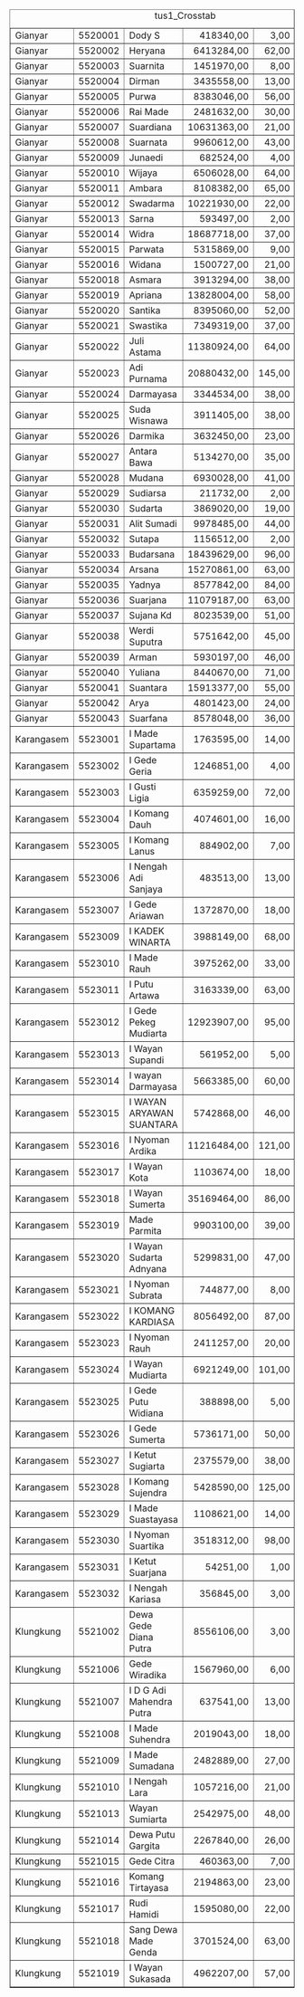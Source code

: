 <TABLE DIR=LTR BORDER>
<CAPTION>tus1_Crosstab</CAPTION>
<TR>
<TD DIR=LTR ALIGN=LEFT>Gianyar</TD>
<TD DIR=LTR ALIGN=LEFT>5520001</TD>
<TD DIR=LTR ALIGN=LEFT>Dody S</TD>
<TD DIR=LTR ALIGN=RIGHT>418340,00</TD>
<TD DIR=LTR ALIGN=RIGHT>3,00</TD>
<TD DIR=LTR ALIGN=RIGHT>1,00</TD>
<TD></TD>
</TR>
<TR>
<TD DIR=LTR ALIGN=LEFT>Gianyar</TD>
<TD DIR=LTR ALIGN=LEFT>5520002</TD>
<TD DIR=LTR ALIGN=LEFT>Heryana</TD>
<TD DIR=LTR ALIGN=RIGHT>6413284,00</TD>
<TD DIR=LTR ALIGN=RIGHT>62,00</TD>
<TD DIR=LTR ALIGN=RIGHT>15,00</TD>
<TD></TD>
</TR>
<TR>
<TD DIR=LTR ALIGN=LEFT>Gianyar</TD>
<TD DIR=LTR ALIGN=LEFT>5520003</TD>
<TD DIR=LTR ALIGN=LEFT>Suarnita</TD>
<TD DIR=LTR ALIGN=RIGHT>1451970,00</TD>
<TD DIR=LTR ALIGN=RIGHT>8,00</TD>
<TD DIR=LTR ALIGN=RIGHT>1,00</TD>
<TD></TD>
</TR>
<TR>
<TD DIR=LTR ALIGN=LEFT>Gianyar</TD>
<TD DIR=LTR ALIGN=LEFT>5520004</TD>
<TD DIR=LTR ALIGN=LEFT>Dirman</TD>
<TD DIR=LTR ALIGN=RIGHT>3435558,00</TD>
<TD DIR=LTR ALIGN=RIGHT>13,00</TD>
<TD DIR=LTR ALIGN=RIGHT>2,00</TD>
<TD></TD>
</TR>
<TR>
<TD DIR=LTR ALIGN=LEFT>Gianyar</TD>
<TD DIR=LTR ALIGN=LEFT>5520005</TD>
<TD DIR=LTR ALIGN=LEFT>Purwa</TD>
<TD DIR=LTR ALIGN=RIGHT>8383046,00</TD>
<TD DIR=LTR ALIGN=RIGHT>56,00</TD>
<TD DIR=LTR ALIGN=RIGHT>4,00</TD>
<TD></TD>
</TR>
<TR>
<TD DIR=LTR ALIGN=LEFT>Gianyar</TD>
<TD DIR=LTR ALIGN=LEFT>5520006</TD>
<TD DIR=LTR ALIGN=LEFT>Rai Made</TD>
<TD DIR=LTR ALIGN=RIGHT>2481632,00</TD>
<TD DIR=LTR ALIGN=RIGHT>30,00</TD>
<TD DIR=LTR ALIGN=RIGHT>1,00</TD>
<TD></TD>
</TR>
<TR>
<TD DIR=LTR ALIGN=LEFT>Gianyar</TD>
<TD DIR=LTR ALIGN=LEFT>5520007</TD>
<TD DIR=LTR ALIGN=LEFT>Suardiana</TD>
<TD DIR=LTR ALIGN=RIGHT>10631363,00</TD>
<TD DIR=LTR ALIGN=RIGHT>21,00</TD>
<TD DIR=LTR ALIGN=RIGHT>5,00</TD>
<TD></TD>
</TR>
<TR>
<TD DIR=LTR ALIGN=LEFT>Gianyar</TD>
<TD DIR=LTR ALIGN=LEFT>5520008</TD>
<TD DIR=LTR ALIGN=LEFT>Suarnata</TD>
<TD DIR=LTR ALIGN=RIGHT>9960612,00</TD>
<TD DIR=LTR ALIGN=RIGHT>43,00</TD>
<TD DIR=LTR ALIGN=RIGHT>2,00</TD>
<TD></TD>
</TR>
<TR>
<TD DIR=LTR ALIGN=LEFT>Gianyar</TD>
<TD DIR=LTR ALIGN=LEFT>5520009</TD>
<TD DIR=LTR ALIGN=LEFT>Junaedi</TD>
<TD DIR=LTR ALIGN=RIGHT>682524,00</TD>
<TD DIR=LTR ALIGN=RIGHT>4,00</TD>
<TD></TD>
<TD></TD>
</TR>
<TR>
<TD DIR=LTR ALIGN=LEFT>Gianyar</TD>
<TD DIR=LTR ALIGN=LEFT>5520010</TD>
<TD DIR=LTR ALIGN=LEFT>Wijaya</TD>
<TD DIR=LTR ALIGN=RIGHT>6506028,00</TD>
<TD DIR=LTR ALIGN=RIGHT>64,00</TD>
<TD DIR=LTR ALIGN=RIGHT>6,00</TD>
<TD></TD>
</TR>
<TR>
<TD DIR=LTR ALIGN=LEFT>Gianyar</TD>
<TD DIR=LTR ALIGN=LEFT>5520011</TD>
<TD DIR=LTR ALIGN=LEFT>Ambara</TD>
<TD DIR=LTR ALIGN=RIGHT>8108382,00</TD>
<TD DIR=LTR ALIGN=RIGHT>65,00</TD>
<TD DIR=LTR ALIGN=RIGHT>1,00</TD>
<TD></TD>
</TR>
<TR>
<TD DIR=LTR ALIGN=LEFT>Gianyar</TD>
<TD DIR=LTR ALIGN=LEFT>5520012</TD>
<TD DIR=LTR ALIGN=LEFT>Swadarma</TD>
<TD DIR=LTR ALIGN=RIGHT>10221930,00</TD>
<TD DIR=LTR ALIGN=RIGHT>22,00</TD>
<TD DIR=LTR ALIGN=RIGHT>4,00</TD>
<TD></TD>
</TR>
<TR>
<TD DIR=LTR ALIGN=LEFT>Gianyar</TD>
<TD DIR=LTR ALIGN=LEFT>5520013</TD>
<TD DIR=LTR ALIGN=LEFT>Sarna</TD>
<TD DIR=LTR ALIGN=RIGHT>593497,00</TD>
<TD DIR=LTR ALIGN=RIGHT>2,00</TD>
<TD></TD>
<TD></TD>
</TR>
<TR>
<TD DIR=LTR ALIGN=LEFT>Gianyar</TD>
<TD DIR=LTR ALIGN=LEFT>5520014</TD>
<TD DIR=LTR ALIGN=LEFT>Widra</TD>
<TD DIR=LTR ALIGN=RIGHT>18687718,00</TD>
<TD DIR=LTR ALIGN=RIGHT>37,00</TD>
<TD DIR=LTR ALIGN=RIGHT>9,00</TD>
<TD DIR=LTR ALIGN=RIGHT>1,00</TD>
</TR>
<TR>
<TD DIR=LTR ALIGN=LEFT>Gianyar</TD>
<TD DIR=LTR ALIGN=LEFT>5520015</TD>
<TD DIR=LTR ALIGN=LEFT>Parwata</TD>
<TD DIR=LTR ALIGN=RIGHT>5315869,00</TD>
<TD DIR=LTR ALIGN=RIGHT>9,00</TD>
<TD DIR=LTR ALIGN=RIGHT>2,00</TD>
<TD DIR=LTR ALIGN=RIGHT>1,00</TD>
</TR>
<TR>
<TD DIR=LTR ALIGN=LEFT>Gianyar</TD>
<TD DIR=LTR ALIGN=LEFT>5520016</TD>
<TD DIR=LTR ALIGN=LEFT>Widana</TD>
<TD DIR=LTR ALIGN=RIGHT>1500727,00</TD>
<TD DIR=LTR ALIGN=RIGHT>21,00</TD>
<TD DIR=LTR ALIGN=RIGHT>3,00</TD>
<TD></TD>
</TR>
<TR>
<TD DIR=LTR ALIGN=LEFT>Gianyar</TD>
<TD DIR=LTR ALIGN=LEFT>5520018</TD>
<TD DIR=LTR ALIGN=LEFT>Asmara</TD>
<TD DIR=LTR ALIGN=RIGHT>3913294,00</TD>
<TD DIR=LTR ALIGN=RIGHT>38,00</TD>
<TD DIR=LTR ALIGN=RIGHT>4,00</TD>
<TD></TD>
</TR>
<TR>
<TD DIR=LTR ALIGN=LEFT>Gianyar</TD>
<TD DIR=LTR ALIGN=LEFT>5520019</TD>
<TD DIR=LTR ALIGN=LEFT>Apriana</TD>
<TD DIR=LTR ALIGN=RIGHT>13828004,00</TD>
<TD DIR=LTR ALIGN=RIGHT>58,00</TD>
<TD DIR=LTR ALIGN=RIGHT>3,00</TD>
<TD></TD>
</TR>
<TR>
<TD DIR=LTR ALIGN=LEFT>Gianyar</TD>
<TD DIR=LTR ALIGN=LEFT>5520020</TD>
<TD DIR=LTR ALIGN=LEFT>Santika</TD>
<TD DIR=LTR ALIGN=RIGHT>8395060,00</TD>
<TD DIR=LTR ALIGN=RIGHT>52,00</TD>
<TD DIR=LTR ALIGN=RIGHT>12,00</TD>
<TD></TD>
</TR>
<TR>
<TD DIR=LTR ALIGN=LEFT>Gianyar</TD>
<TD DIR=LTR ALIGN=LEFT>5520021</TD>
<TD DIR=LTR ALIGN=LEFT>Swastika</TD>
<TD DIR=LTR ALIGN=RIGHT>7349319,00</TD>
<TD DIR=LTR ALIGN=RIGHT>37,00</TD>
<TD DIR=LTR ALIGN=RIGHT>5,00</TD>
<TD></TD>
</TR>
<TR>
<TD DIR=LTR ALIGN=LEFT>Gianyar</TD>
<TD DIR=LTR ALIGN=LEFT>5520022</TD>
<TD DIR=LTR ALIGN=LEFT>Juli Astama</TD>
<TD DIR=LTR ALIGN=RIGHT>11380924,00</TD>
<TD DIR=LTR ALIGN=RIGHT>64,00</TD>
<TD DIR=LTR ALIGN=RIGHT>10,00</TD>
<TD></TD>
</TR>
<TR>
<TD DIR=LTR ALIGN=LEFT>Gianyar</TD>
<TD DIR=LTR ALIGN=LEFT>5520023</TD>
<TD DIR=LTR ALIGN=LEFT>Adi Purnama</TD>
<TD DIR=LTR ALIGN=RIGHT>20880432,00</TD>
<TD DIR=LTR ALIGN=RIGHT>145,00</TD>
<TD DIR=LTR ALIGN=RIGHT>44,00</TD>
<TD></TD>
</TR>
<TR>
<TD DIR=LTR ALIGN=LEFT>Gianyar</TD>
<TD DIR=LTR ALIGN=LEFT>5520024</TD>
<TD DIR=LTR ALIGN=LEFT>Darmayasa</TD>
<TD DIR=LTR ALIGN=RIGHT>3344534,00</TD>
<TD DIR=LTR ALIGN=RIGHT>38,00</TD>
<TD DIR=LTR ALIGN=RIGHT>2,00</TD>
<TD></TD>
</TR>
<TR>
<TD DIR=LTR ALIGN=LEFT>Gianyar</TD>
<TD DIR=LTR ALIGN=LEFT>5520025</TD>
<TD DIR=LTR ALIGN=LEFT>Suda Wisnawa</TD>
<TD DIR=LTR ALIGN=RIGHT>3911405,00</TD>
<TD DIR=LTR ALIGN=RIGHT>38,00</TD>
<TD DIR=LTR ALIGN=RIGHT>2,00</TD>
<TD></TD>
</TR>
<TR>
<TD DIR=LTR ALIGN=LEFT>Gianyar</TD>
<TD DIR=LTR ALIGN=LEFT>5520026</TD>
<TD DIR=LTR ALIGN=LEFT>Darmika</TD>
<TD DIR=LTR ALIGN=RIGHT>3632450,00</TD>
<TD DIR=LTR ALIGN=RIGHT>23,00</TD>
<TD DIR=LTR ALIGN=RIGHT>2,00</TD>
<TD></TD>
</TR>
<TR>
<TD DIR=LTR ALIGN=LEFT>Gianyar</TD>
<TD DIR=LTR ALIGN=LEFT>5520027</TD>
<TD DIR=LTR ALIGN=LEFT>Antara Bawa</TD>
<TD DIR=LTR ALIGN=RIGHT>5134270,00</TD>
<TD DIR=LTR ALIGN=RIGHT>35,00</TD>
<TD DIR=LTR ALIGN=RIGHT>1,00</TD>
<TD></TD>
</TR>
<TR>
<TD DIR=LTR ALIGN=LEFT>Gianyar</TD>
<TD DIR=LTR ALIGN=LEFT>5520028</TD>
<TD DIR=LTR ALIGN=LEFT>Mudana</TD>
<TD DIR=LTR ALIGN=RIGHT>6930028,00</TD>
<TD DIR=LTR ALIGN=RIGHT>41,00</TD>
<TD DIR=LTR ALIGN=RIGHT>3,00</TD>
<TD></TD>
</TR>
<TR>
<TD DIR=LTR ALIGN=LEFT>Gianyar</TD>
<TD DIR=LTR ALIGN=LEFT>5520029</TD>
<TD DIR=LTR ALIGN=LEFT>Sudiarsa</TD>
<TD DIR=LTR ALIGN=RIGHT>211732,00</TD>
<TD DIR=LTR ALIGN=RIGHT>2,00</TD>
<TD DIR=LTR ALIGN=RIGHT>1,00</TD>
<TD></TD>
</TR>
<TR>
<TD DIR=LTR ALIGN=LEFT>Gianyar</TD>
<TD DIR=LTR ALIGN=LEFT>5520030</TD>
<TD DIR=LTR ALIGN=LEFT>Sudarta</TD>
<TD DIR=LTR ALIGN=RIGHT>3869020,00</TD>
<TD DIR=LTR ALIGN=RIGHT>19,00</TD>
<TD DIR=LTR ALIGN=RIGHT>2,00</TD>
<TD></TD>
</TR>
<TR>
<TD DIR=LTR ALIGN=LEFT>Gianyar</TD>
<TD DIR=LTR ALIGN=LEFT>5520031</TD>
<TD DIR=LTR ALIGN=LEFT>Alit Sumadi</TD>
<TD DIR=LTR ALIGN=RIGHT>9978485,00</TD>
<TD DIR=LTR ALIGN=RIGHT>44,00</TD>
<TD DIR=LTR ALIGN=RIGHT>5,00</TD>
<TD></TD>
</TR>
<TR>
<TD DIR=LTR ALIGN=LEFT>Gianyar</TD>
<TD DIR=LTR ALIGN=LEFT>5520032</TD>
<TD DIR=LTR ALIGN=LEFT>Sutapa</TD>
<TD DIR=LTR ALIGN=RIGHT>1156512,00</TD>
<TD DIR=LTR ALIGN=RIGHT>2,00</TD>
<TD DIR=LTR ALIGN=RIGHT>1,00</TD>
<TD DIR=LTR ALIGN=RIGHT>1,00</TD>
</TR>
<TR>
<TD DIR=LTR ALIGN=LEFT>Gianyar</TD>
<TD DIR=LTR ALIGN=LEFT>5520033</TD>
<TD DIR=LTR ALIGN=LEFT>Budarsana</TD>
<TD DIR=LTR ALIGN=RIGHT>18439629,00</TD>
<TD DIR=LTR ALIGN=RIGHT>96,00</TD>
<TD DIR=LTR ALIGN=RIGHT>10,00</TD>
<TD></TD>
</TR>
<TR>
<TD DIR=LTR ALIGN=LEFT>Gianyar</TD>
<TD DIR=LTR ALIGN=LEFT>5520034</TD>
<TD DIR=LTR ALIGN=LEFT>Arsana</TD>
<TD DIR=LTR ALIGN=RIGHT>15270861,00</TD>
<TD DIR=LTR ALIGN=RIGHT>63,00</TD>
<TD DIR=LTR ALIGN=RIGHT>13,00</TD>
<TD></TD>
</TR>
<TR>
<TD DIR=LTR ALIGN=LEFT>Gianyar</TD>
<TD DIR=LTR ALIGN=LEFT>5520035</TD>
<TD DIR=LTR ALIGN=LEFT>Yadnya</TD>
<TD DIR=LTR ALIGN=RIGHT>8577842,00</TD>
<TD DIR=LTR ALIGN=RIGHT>84,00</TD>
<TD DIR=LTR ALIGN=RIGHT>7,00</TD>
<TD></TD>
</TR>
<TR>
<TD DIR=LTR ALIGN=LEFT>Gianyar</TD>
<TD DIR=LTR ALIGN=LEFT>5520036</TD>
<TD DIR=LTR ALIGN=LEFT>Suarjana</TD>
<TD DIR=LTR ALIGN=RIGHT>11079187,00</TD>
<TD DIR=LTR ALIGN=RIGHT>63,00</TD>
<TD DIR=LTR ALIGN=RIGHT>7,00</TD>
<TD DIR=LTR ALIGN=RIGHT>1,00</TD>
</TR>
<TR>
<TD DIR=LTR ALIGN=LEFT>Gianyar</TD>
<TD DIR=LTR ALIGN=LEFT>5520037</TD>
<TD DIR=LTR ALIGN=LEFT>Sujana Kd</TD>
<TD DIR=LTR ALIGN=RIGHT>8023539,00</TD>
<TD DIR=LTR ALIGN=RIGHT>51,00</TD>
<TD DIR=LTR ALIGN=RIGHT>1,00</TD>
<TD></TD>
</TR>
<TR>
<TD DIR=LTR ALIGN=LEFT>Gianyar</TD>
<TD DIR=LTR ALIGN=LEFT>5520038</TD>
<TD DIR=LTR ALIGN=LEFT>Werdi Suputra</TD>
<TD DIR=LTR ALIGN=RIGHT>5751642,00</TD>
<TD DIR=LTR ALIGN=RIGHT>45,00</TD>
<TD DIR=LTR ALIGN=RIGHT>2,00</TD>
<TD></TD>
</TR>
<TR>
<TD DIR=LTR ALIGN=LEFT>Gianyar</TD>
<TD DIR=LTR ALIGN=LEFT>5520039</TD>
<TD DIR=LTR ALIGN=LEFT>Arman</TD>
<TD DIR=LTR ALIGN=RIGHT>5930197,00</TD>
<TD DIR=LTR ALIGN=RIGHT>46,00</TD>
<TD DIR=LTR ALIGN=RIGHT>4,00</TD>
<TD></TD>
</TR>
<TR>
<TD DIR=LTR ALIGN=LEFT>Gianyar</TD>
<TD DIR=LTR ALIGN=LEFT>5520040</TD>
<TD DIR=LTR ALIGN=LEFT>Yuliana</TD>
<TD DIR=LTR ALIGN=RIGHT>8440670,00</TD>
<TD DIR=LTR ALIGN=RIGHT>71,00</TD>
<TD DIR=LTR ALIGN=RIGHT>17,00</TD>
<TD></TD>
</TR>
<TR>
<TD DIR=LTR ALIGN=LEFT>Gianyar</TD>
<TD DIR=LTR ALIGN=LEFT>5520041</TD>
<TD DIR=LTR ALIGN=LEFT>Suantara</TD>
<TD DIR=LTR ALIGN=RIGHT>15913377,00</TD>
<TD DIR=LTR ALIGN=RIGHT>55,00</TD>
<TD DIR=LTR ALIGN=RIGHT>4,00</TD>
<TD></TD>
</TR>
<TR>
<TD DIR=LTR ALIGN=LEFT>Gianyar</TD>
<TD DIR=LTR ALIGN=LEFT>5520042</TD>
<TD DIR=LTR ALIGN=LEFT>Arya</TD>
<TD DIR=LTR ALIGN=RIGHT>4801423,00</TD>
<TD DIR=LTR ALIGN=RIGHT>24,00</TD>
<TD DIR=LTR ALIGN=RIGHT>2,00</TD>
<TD></TD>
</TR>
<TR>
<TD DIR=LTR ALIGN=LEFT>Gianyar</TD>
<TD DIR=LTR ALIGN=LEFT>5520043</TD>
<TD DIR=LTR ALIGN=LEFT>Suarfana</TD>
<TD DIR=LTR ALIGN=RIGHT>8578048,00</TD>
<TD DIR=LTR ALIGN=RIGHT>36,00</TD>
<TD DIR=LTR ALIGN=RIGHT>11,00</TD>
<TD></TD>
</TR>
<TR>
<TD DIR=LTR ALIGN=LEFT>Karangasem</TD>
<TD DIR=LTR ALIGN=LEFT>5523001</TD>
<TD DIR=LTR ALIGN=LEFT>I Made Supartama</TD>
<TD DIR=LTR ALIGN=RIGHT>1763595,00</TD>
<TD DIR=LTR ALIGN=RIGHT>14,00</TD>
<TD DIR=LTR ALIGN=RIGHT>2,00</TD>
<TD></TD>
</TR>
<TR>
<TD DIR=LTR ALIGN=LEFT>Karangasem</TD>
<TD DIR=LTR ALIGN=LEFT>5523002</TD>
<TD DIR=LTR ALIGN=LEFT>I Gede Geria</TD>
<TD DIR=LTR ALIGN=RIGHT>1246851,00</TD>
<TD DIR=LTR ALIGN=RIGHT>4,00</TD>
<TD DIR=LTR ALIGN=RIGHT>1,00</TD>
<TD></TD>
</TR>
<TR>
<TD DIR=LTR ALIGN=LEFT>Karangasem</TD>
<TD DIR=LTR ALIGN=LEFT>5523003</TD>
<TD DIR=LTR ALIGN=LEFT>I Gusti Ligia</TD>
<TD DIR=LTR ALIGN=RIGHT>6359259,00</TD>
<TD DIR=LTR ALIGN=RIGHT>72,00</TD>
<TD DIR=LTR ALIGN=RIGHT>6,00</TD>
<TD></TD>
</TR>
<TR>
<TD DIR=LTR ALIGN=LEFT>Karangasem</TD>
<TD DIR=LTR ALIGN=LEFT>5523004</TD>
<TD DIR=LTR ALIGN=LEFT>I Komang Dauh</TD>
<TD DIR=LTR ALIGN=RIGHT>4074601,00</TD>
<TD DIR=LTR ALIGN=RIGHT>16,00</TD>
<TD DIR=LTR ALIGN=RIGHT>2,00</TD>
<TD></TD>
</TR>
<TR>
<TD DIR=LTR ALIGN=LEFT>Karangasem</TD>
<TD DIR=LTR ALIGN=LEFT>5523005</TD>
<TD DIR=LTR ALIGN=LEFT>I Komang Lanus</TD>
<TD DIR=LTR ALIGN=RIGHT>884902,00</TD>
<TD DIR=LTR ALIGN=RIGHT>7,00</TD>
<TD DIR=LTR ALIGN=RIGHT>1,00</TD>
<TD></TD>
</TR>
<TR>
<TD DIR=LTR ALIGN=LEFT>Karangasem</TD>
<TD DIR=LTR ALIGN=LEFT>5523006</TD>
<TD DIR=LTR ALIGN=LEFT>I Nengah Adi Sanjaya</TD>
<TD DIR=LTR ALIGN=RIGHT>483513,00</TD>
<TD DIR=LTR ALIGN=RIGHT>13,00</TD>
<TD DIR=LTR ALIGN=RIGHT>3,00</TD>
<TD></TD>
</TR>
<TR>
<TD DIR=LTR ALIGN=LEFT>Karangasem</TD>
<TD DIR=LTR ALIGN=LEFT>5523007</TD>
<TD DIR=LTR ALIGN=LEFT>I Gede Ariawan</TD>
<TD DIR=LTR ALIGN=RIGHT>1372870,00</TD>
<TD DIR=LTR ALIGN=RIGHT>18,00</TD>
<TD DIR=LTR ALIGN=RIGHT>2,00</TD>
<TD></TD>
</TR>
<TR>
<TD DIR=LTR ALIGN=LEFT>Karangasem</TD>
<TD DIR=LTR ALIGN=LEFT>5523009</TD>
<TD DIR=LTR ALIGN=LEFT>I KADEK WINARTA</TD>
<TD DIR=LTR ALIGN=RIGHT>3988149,00</TD>
<TD DIR=LTR ALIGN=RIGHT>68,00</TD>
<TD DIR=LTR ALIGN=RIGHT>8,00</TD>
<TD></TD>
</TR>
<TR>
<TD DIR=LTR ALIGN=LEFT>Karangasem</TD>
<TD DIR=LTR ALIGN=LEFT>5523010</TD>
<TD DIR=LTR ALIGN=LEFT>I Made Rauh</TD>
<TD DIR=LTR ALIGN=RIGHT>3975262,00</TD>
<TD DIR=LTR ALIGN=RIGHT>33,00</TD>
<TD DIR=LTR ALIGN=RIGHT>1,00</TD>
<TD></TD>
</TR>
<TR>
<TD DIR=LTR ALIGN=LEFT>Karangasem</TD>
<TD DIR=LTR ALIGN=LEFT>5523011</TD>
<TD DIR=LTR ALIGN=LEFT>I Putu Artawa</TD>
<TD DIR=LTR ALIGN=RIGHT>3163339,00</TD>
<TD DIR=LTR ALIGN=RIGHT>63,00</TD>
<TD DIR=LTR ALIGN=RIGHT>3,00</TD>
<TD></TD>
</TR>
<TR>
<TD DIR=LTR ALIGN=LEFT>Karangasem</TD>
<TD DIR=LTR ALIGN=LEFT>5523012</TD>
<TD DIR=LTR ALIGN=LEFT>I Gede Pekeg Mudiarta</TD>
<TD DIR=LTR ALIGN=RIGHT>12923907,00</TD>
<TD DIR=LTR ALIGN=RIGHT>95,00</TD>
<TD DIR=LTR ALIGN=RIGHT>16,00</TD>
<TD></TD>
</TR>
<TR>
<TD DIR=LTR ALIGN=LEFT>Karangasem</TD>
<TD DIR=LTR ALIGN=LEFT>5523013</TD>
<TD DIR=LTR ALIGN=LEFT>I Wayan Supandi</TD>
<TD DIR=LTR ALIGN=RIGHT>561952,00</TD>
<TD DIR=LTR ALIGN=RIGHT>5,00</TD>
<TD></TD>
<TD></TD>
</TR>
<TR>
<TD DIR=LTR ALIGN=LEFT>Karangasem</TD>
<TD DIR=LTR ALIGN=LEFT>5523014</TD>
<TD DIR=LTR ALIGN=LEFT>I wayan Darmayasa</TD>
<TD DIR=LTR ALIGN=RIGHT>5663385,00</TD>
<TD DIR=LTR ALIGN=RIGHT>60,00</TD>
<TD DIR=LTR ALIGN=RIGHT>2,00</TD>
<TD></TD>
</TR>
<TR>
<TD DIR=LTR ALIGN=LEFT>Karangasem</TD>
<TD DIR=LTR ALIGN=LEFT>5523015</TD>
<TD DIR=LTR ALIGN=LEFT>I WAYAN ARYAWAN SUANTARA</TD>
<TD DIR=LTR ALIGN=RIGHT>5742868,00</TD>
<TD DIR=LTR ALIGN=RIGHT>46,00</TD>
<TD DIR=LTR ALIGN=RIGHT>2,00</TD>
<TD></TD>
</TR>
<TR>
<TD DIR=LTR ALIGN=LEFT>Karangasem</TD>
<TD DIR=LTR ALIGN=LEFT>5523016</TD>
<TD DIR=LTR ALIGN=LEFT>I Nyoman Ardika</TD>
<TD DIR=LTR ALIGN=RIGHT>11216484,00</TD>
<TD DIR=LTR ALIGN=RIGHT>121,00</TD>
<TD DIR=LTR ALIGN=RIGHT>17,00</TD>
<TD></TD>
</TR>
<TR>
<TD DIR=LTR ALIGN=LEFT>Karangasem</TD>
<TD DIR=LTR ALIGN=LEFT>5523017</TD>
<TD DIR=LTR ALIGN=LEFT>I Wayan Kota</TD>
<TD DIR=LTR ALIGN=RIGHT>1103674,00</TD>
<TD DIR=LTR ALIGN=RIGHT>18,00</TD>
<TD></TD>
<TD></TD>
</TR>
<TR>
<TD DIR=LTR ALIGN=LEFT>Karangasem</TD>
<TD DIR=LTR ALIGN=LEFT>5523018</TD>
<TD DIR=LTR ALIGN=LEFT>I Wayan Sumerta</TD>
<TD DIR=LTR ALIGN=RIGHT>35169464,00</TD>
<TD DIR=LTR ALIGN=RIGHT>86,00</TD>
<TD DIR=LTR ALIGN=RIGHT>4,00</TD>
<TD></TD>
</TR>
<TR>
<TD DIR=LTR ALIGN=LEFT>Karangasem</TD>
<TD DIR=LTR ALIGN=LEFT>5523019</TD>
<TD DIR=LTR ALIGN=LEFT>Made Parmita</TD>
<TD DIR=LTR ALIGN=RIGHT>9903100,00</TD>
<TD DIR=LTR ALIGN=RIGHT>39,00</TD>
<TD></TD>
<TD></TD>
</TR>
<TR>
<TD DIR=LTR ALIGN=LEFT>Karangasem</TD>
<TD DIR=LTR ALIGN=LEFT>5523020</TD>
<TD DIR=LTR ALIGN=LEFT>I Wayan Sudarta Adnyana</TD>
<TD DIR=LTR ALIGN=RIGHT>5299831,00</TD>
<TD DIR=LTR ALIGN=RIGHT>47,00</TD>
<TD></TD>
<TD></TD>
</TR>
<TR>
<TD DIR=LTR ALIGN=LEFT>Karangasem</TD>
<TD DIR=LTR ALIGN=LEFT>5523021</TD>
<TD DIR=LTR ALIGN=LEFT>I Nyoman Subrata</TD>
<TD DIR=LTR ALIGN=RIGHT>744877,00</TD>
<TD DIR=LTR ALIGN=RIGHT>8,00</TD>
<TD></TD>
<TD></TD>
</TR>
<TR>
<TD DIR=LTR ALIGN=LEFT>Karangasem</TD>
<TD DIR=LTR ALIGN=LEFT>5523022</TD>
<TD DIR=LTR ALIGN=LEFT>I KOMANG KARDIASA</TD>
<TD DIR=LTR ALIGN=RIGHT>8056492,00</TD>
<TD DIR=LTR ALIGN=RIGHT>87,00</TD>
<TD DIR=LTR ALIGN=RIGHT>6,00</TD>
<TD></TD>
</TR>
<TR>
<TD DIR=LTR ALIGN=LEFT>Karangasem</TD>
<TD DIR=LTR ALIGN=LEFT>5523023</TD>
<TD DIR=LTR ALIGN=LEFT>I Nyoman Rauh</TD>
<TD DIR=LTR ALIGN=RIGHT>2411257,00</TD>
<TD DIR=LTR ALIGN=RIGHT>20,00</TD>
<TD DIR=LTR ALIGN=RIGHT>3,00</TD>
<TD></TD>
</TR>
<TR>
<TD DIR=LTR ALIGN=LEFT>Karangasem</TD>
<TD DIR=LTR ALIGN=LEFT>5523024</TD>
<TD DIR=LTR ALIGN=LEFT>I Wayan Mudiarta</TD>
<TD DIR=LTR ALIGN=RIGHT>6921249,00</TD>
<TD DIR=LTR ALIGN=RIGHT>101,00</TD>
<TD DIR=LTR ALIGN=RIGHT>22,00</TD>
<TD></TD>
</TR>
<TR>
<TD DIR=LTR ALIGN=LEFT>Karangasem</TD>
<TD DIR=LTR ALIGN=LEFT>5523025</TD>
<TD DIR=LTR ALIGN=LEFT>I Gede Putu Widiana</TD>
<TD DIR=LTR ALIGN=RIGHT>388898,00</TD>
<TD DIR=LTR ALIGN=RIGHT>5,00</TD>
<TD DIR=LTR ALIGN=RIGHT>1,00</TD>
<TD></TD>
</TR>
<TR>
<TD DIR=LTR ALIGN=LEFT>Karangasem</TD>
<TD DIR=LTR ALIGN=LEFT>5523026</TD>
<TD DIR=LTR ALIGN=LEFT>I Gede Sumerta</TD>
<TD DIR=LTR ALIGN=RIGHT>5736171,00</TD>
<TD DIR=LTR ALIGN=RIGHT>50,00</TD>
<TD DIR=LTR ALIGN=RIGHT>2,00</TD>
<TD></TD>
</TR>
<TR>
<TD DIR=LTR ALIGN=LEFT>Karangasem</TD>
<TD DIR=LTR ALIGN=LEFT>5523027</TD>
<TD DIR=LTR ALIGN=LEFT>I Ketut Sugiarta</TD>
<TD DIR=LTR ALIGN=RIGHT>2375579,00</TD>
<TD DIR=LTR ALIGN=RIGHT>38,00</TD>
<TD DIR=LTR ALIGN=RIGHT>1,00</TD>
<TD></TD>
</TR>
<TR>
<TD DIR=LTR ALIGN=LEFT>Karangasem</TD>
<TD DIR=LTR ALIGN=LEFT>5523028</TD>
<TD DIR=LTR ALIGN=LEFT>I Komang Sujendra</TD>
<TD DIR=LTR ALIGN=RIGHT>5428590,00</TD>
<TD DIR=LTR ALIGN=RIGHT>125,00</TD>
<TD></TD>
<TD></TD>
</TR>
<TR>
<TD DIR=LTR ALIGN=LEFT>Karangasem</TD>
<TD DIR=LTR ALIGN=LEFT>5523029</TD>
<TD DIR=LTR ALIGN=LEFT>I Made Suastayasa</TD>
<TD DIR=LTR ALIGN=RIGHT>1108621,00</TD>
<TD DIR=LTR ALIGN=RIGHT>14,00</TD>
<TD></TD>
<TD></TD>
</TR>
<TR>
<TD DIR=LTR ALIGN=LEFT>Karangasem</TD>
<TD DIR=LTR ALIGN=LEFT>5523030</TD>
<TD DIR=LTR ALIGN=LEFT>I Nyoman Suartika</TD>
<TD DIR=LTR ALIGN=RIGHT>3518312,00</TD>
<TD DIR=LTR ALIGN=RIGHT>98,00</TD>
<TD></TD>
<TD></TD>
</TR>
<TR>
<TD DIR=LTR ALIGN=LEFT>Karangasem</TD>
<TD DIR=LTR ALIGN=LEFT>5523031</TD>
<TD DIR=LTR ALIGN=LEFT>I Ketut Suarjana</TD>
<TD DIR=LTR ALIGN=RIGHT>54251,00</TD>
<TD DIR=LTR ALIGN=RIGHT>1,00</TD>
<TD></TD>
<TD></TD>
</TR>
<TR>
<TD DIR=LTR ALIGN=LEFT>Karangasem</TD>
<TD DIR=LTR ALIGN=LEFT>5523032</TD>
<TD DIR=LTR ALIGN=LEFT>I Nengah Kariasa</TD>
<TD DIR=LTR ALIGN=RIGHT>356845,00</TD>
<TD DIR=LTR ALIGN=RIGHT>3,00</TD>
<TD DIR=LTR ALIGN=RIGHT>5,00</TD>
<TD></TD>
</TR>
<TR>
<TD DIR=LTR ALIGN=LEFT>Klungkung</TD>
<TD DIR=LTR ALIGN=LEFT>5521002</TD>
<TD DIR=LTR ALIGN=LEFT>Dewa Gede Diana Putra</TD>
<TD DIR=LTR ALIGN=RIGHT>8556106,00</TD>
<TD DIR=LTR ALIGN=RIGHT>3,00</TD>
<TD></TD>
<TD></TD>
</TR>
<TR>
<TD DIR=LTR ALIGN=LEFT>Klungkung</TD>
<TD DIR=LTR ALIGN=LEFT>5521006</TD>
<TD DIR=LTR ALIGN=LEFT>Gede Wiradika</TD>
<TD DIR=LTR ALIGN=RIGHT>1567960,00</TD>
<TD DIR=LTR ALIGN=RIGHT>6,00</TD>
<TD DIR=LTR ALIGN=RIGHT>1,00</TD>
<TD></TD>
</TR>
<TR>
<TD DIR=LTR ALIGN=LEFT>Klungkung</TD>
<TD DIR=LTR ALIGN=LEFT>5521007</TD>
<TD DIR=LTR ALIGN=LEFT>I D G Adi Mahendra Putra</TD>
<TD DIR=LTR ALIGN=RIGHT>637541,00</TD>
<TD DIR=LTR ALIGN=RIGHT>13,00</TD>
<TD></TD>
<TD></TD>
</TR>
<TR>
<TD DIR=LTR ALIGN=LEFT>Klungkung</TD>
<TD DIR=LTR ALIGN=LEFT>5521008</TD>
<TD DIR=LTR ALIGN=LEFT>I Made Suhendra</TD>
<TD DIR=LTR ALIGN=RIGHT>2019043,00</TD>
<TD DIR=LTR ALIGN=RIGHT>18,00</TD>
<TD></TD>
<TD></TD>
</TR>
<TR>
<TD DIR=LTR ALIGN=LEFT>Klungkung</TD>
<TD DIR=LTR ALIGN=LEFT>5521009</TD>
<TD DIR=LTR ALIGN=LEFT>I Made Sumadana</TD>
<TD DIR=LTR ALIGN=RIGHT>2482889,00</TD>
<TD DIR=LTR ALIGN=RIGHT>27,00</TD>
<TD></TD>
<TD></TD>
</TR>
<TR>
<TD DIR=LTR ALIGN=LEFT>Klungkung</TD>
<TD DIR=LTR ALIGN=LEFT>5521010</TD>
<TD DIR=LTR ALIGN=LEFT>I Nengah Lara</TD>
<TD DIR=LTR ALIGN=RIGHT>1057216,00</TD>
<TD DIR=LTR ALIGN=RIGHT>21,00</TD>
<TD DIR=LTR ALIGN=RIGHT>1,00</TD>
<TD></TD>
</TR>
<TR>
<TD DIR=LTR ALIGN=LEFT>Klungkung</TD>
<TD DIR=LTR ALIGN=LEFT>5521013</TD>
<TD DIR=LTR ALIGN=LEFT>Wayan Sumiarta</TD>
<TD DIR=LTR ALIGN=RIGHT>2542975,00</TD>
<TD DIR=LTR ALIGN=RIGHT>48,00</TD>
<TD></TD>
<TD></TD>
</TR>
<TR>
<TD DIR=LTR ALIGN=LEFT>Klungkung</TD>
<TD DIR=LTR ALIGN=LEFT>5521014</TD>
<TD DIR=LTR ALIGN=LEFT>Dewa Putu Gargita</TD>
<TD DIR=LTR ALIGN=RIGHT>2267840,00</TD>
<TD DIR=LTR ALIGN=RIGHT>26,00</TD>
<TD></TD>
<TD></TD>
</TR>
<TR>
<TD DIR=LTR ALIGN=LEFT>Klungkung</TD>
<TD DIR=LTR ALIGN=LEFT>5521015</TD>
<TD DIR=LTR ALIGN=LEFT>Gede Citra</TD>
<TD DIR=LTR ALIGN=RIGHT>460363,00</TD>
<TD DIR=LTR ALIGN=RIGHT>7,00</TD>
<TD></TD>
<TD></TD>
</TR>
<TR>
<TD DIR=LTR ALIGN=LEFT>Klungkung</TD>
<TD DIR=LTR ALIGN=LEFT>5521016</TD>
<TD DIR=LTR ALIGN=LEFT>Komang Tirtayasa</TD>
<TD DIR=LTR ALIGN=RIGHT>2194863,00</TD>
<TD DIR=LTR ALIGN=RIGHT>23,00</TD>
<TD DIR=LTR ALIGN=RIGHT>1,00</TD>
<TD></TD>
</TR>
<TR>
<TD DIR=LTR ALIGN=LEFT>Klungkung</TD>
<TD DIR=LTR ALIGN=LEFT>5521017</TD>
<TD DIR=LTR ALIGN=LEFT>Rudi Hamidi</TD>
<TD DIR=LTR ALIGN=RIGHT>1595080,00</TD>
<TD DIR=LTR ALIGN=RIGHT>22,00</TD>
<TD DIR=LTR ALIGN=RIGHT>1,00</TD>
<TD></TD>
</TR>
<TR>
<TD DIR=LTR ALIGN=LEFT>Klungkung</TD>
<TD DIR=LTR ALIGN=LEFT>5521018</TD>
<TD DIR=LTR ALIGN=LEFT>Sang Dewa Made Genda</TD>
<TD DIR=LTR ALIGN=RIGHT>3701524,00</TD>
<TD DIR=LTR ALIGN=RIGHT>63,00</TD>
<TD DIR=LTR ALIGN=RIGHT>3,00</TD>
<TD></TD>
</TR>
<TR>
<TD DIR=LTR ALIGN=LEFT>Klungkung</TD>
<TD DIR=LTR ALIGN=LEFT>5521019</TD>
<TD DIR=LTR ALIGN=LEFT>I Wayan Sukasada</TD>
<TD DIR=LTR ALIGN=RIGHT>4962207,00</TD>
<TD DIR=LTR ALIGN=RIGHT>57,00</TD>
<TD DIR=LTR ALIGN=RIGHT>3,00</TD>
<TD></TD>
</TR>
